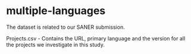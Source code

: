 # multiple-languages

The dataset is related to our SANER submission. 

Projects.csv - Contains the URL, primary language and the version for all the projects we investigate in this study.